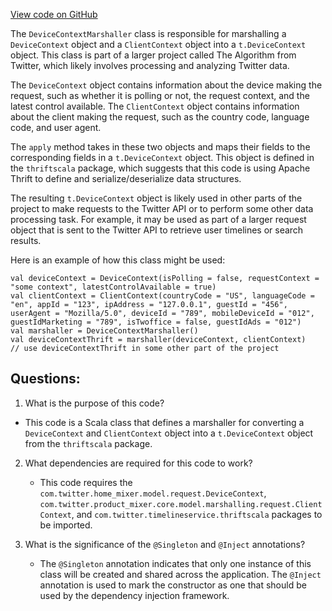 [View code on GitHub](https://github.com/misbahsy/the-algorithm/home-mixer/server/src/main/scala/com/twitter/home_mixer/marshaller/timelines/DeviceContextMarshaller.scala)

The `DeviceContextMarshaller` class is responsible for marshalling a `DeviceContext` object and a `ClientContext` object into a `t.DeviceContext` object. This class is part of a larger project called The Algorithm from Twitter, which likely involves processing and analyzing Twitter data.

The `DeviceContext` object contains information about the device making the request, such as whether it is polling or not, the request context, and the latest control available. The `ClientContext` object contains information about the client making the request, such as the country code, language code, and user agent.

The `apply` method takes in these two objects and maps their fields to the corresponding fields in a `t.DeviceContext` object. This object is defined in the `thriftscala` package, which suggests that this code is using Apache Thrift to define and serialize/deserialize data structures.

The resulting `t.DeviceContext` object is likely used in other parts of the project to make requests to the Twitter API or to perform some other data processing task. For example, it may be used as part of a larger request object that is sent to the Twitter API to retrieve user timelines or search results.

Here is an example of how this class might be used:

```
val deviceContext = DeviceContext(isPolling = false, requestContext = "some context", latestControlAvailable = true)
val clientContext = ClientContext(countryCode = "US", languageCode = "en", appId = "123", ipAddress = "127.0.0.1", guestId = "456", userAgent = "Mozilla/5.0", deviceId = "789", mobileDeviceId = "012", guestIdMarketing = "789", isTwoffice = false, guestIdAds = "012")
val marshaller = DeviceContextMarshaller()
val deviceContextThrift = marshaller(deviceContext, clientContext)
// use deviceContextThrift in some other part of the project
```
## Questions: 
 1. What is the purpose of this code?
   - This code is a Scala class that defines a marshaller for converting a `DeviceContext` and `ClientContext` object into a `t.DeviceContext` object from the `thriftscala` package.

2. What dependencies are required for this code to work?
   - This code requires the `com.twitter.home_mixer.model.request.DeviceContext`, `com.twitter.product_mixer.core.model.marshalling.request.ClientContext`, and `com.twitter.timelineservice.thriftscala` packages to be imported.

3. What is the significance of the `@Singleton` and `@Inject` annotations?
   - The `@Singleton` annotation indicates that only one instance of this class will be created and shared across the application. The `@Inject` annotation is used to mark the constructor as one that should be used by the dependency injection framework.